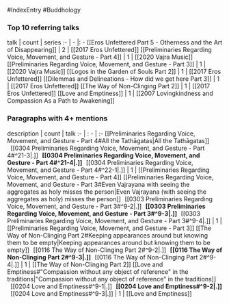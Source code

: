 #IndexEntry #Buddhology

### Top 10 referring talks
talk | count | series
:- | - |: -
[[Eros Unfettered Part 5 - Otherness and the Art of Disappearing]] | 2 | [[2017 Eros Unfettered]]
[[Preliminaries Regarding Voice, Movement, and Gesture - Part 4]] | 1 | [[2020 Vajra Music]]
[[Preliminaries Regarding Voice, Movement, and Gesture - Part 3]] | 1 | [[2020 Vajra Music]]
[[Logos in the Garden of Souls Part 2]] | 1 | [[2017 Eros Unfettered]]
[[Dilemmas and Delineations - How did we get here Part 3]] | 1 | [[2017 Eros Unfettered]]
[[The Way of Non-Clinging Part 2]] | 1 | [[2017 Eros Unfettered]]
[[Love and Emptiness]] | 1 | [[2007 Lovingkindness and Compassion As a Path to Awakening]]

### Paragraphs with 4+ mentions
description | count | talk
:- | : - | :-
[[Preliminaries Regarding Voice, Movement, and Gesture - Part 4#All the Tathāgatas\|All the Tathāgatas]] &nbsp;&nbsp;[[0304 Preliminaries Regarding Voice, Movement, and Gesture - Part 4#^21-3\|.]] &nbsp; **[[0304 Preliminaries Regarding Voice, Movement, and Gesture - Part 4#^21-4\|.]]** &nbsp; [[0304 Preliminaries Regarding Voice, Movement, and Gesture - Part 4#^22-1\|.]] | 1 | [[Preliminaries Regarding Voice, Movement, and Gesture - Part 4]]
[[Preliminaries Regarding Voice, Movement, and Gesture - Part 3#Even Vajrayana with seeing the aggregates as holy misses the person\|Even Vajrayana (with seeing the aggregates as holy) misses the person]] &nbsp;&nbsp;[[0303 Preliminaries Regarding Voice, Movement, and Gesture - Part 3#^9-2\|.]] &nbsp; **[[0303 Preliminaries Regarding Voice, Movement, and Gesture - Part 3#^9-3\|.]]** &nbsp; [[0303 Preliminaries Regarding Voice, Movement, and Gesture - Part 3#^9-4\|.]] | 1 | [[Preliminaries Regarding Voice, Movement, and Gesture - Part 3]]
[[The Way of Non-Clinging Part 2#Keeping appearances around but knowing them to be empty\|Keeping appearances around but knowing them to be empty]] &nbsp;&nbsp;[[0116 The Way of Non-Clinging Part 2#^9-2\|.]] &nbsp; **[[0116 The Way of Non-Clinging Part 2#^9-3\|.]]** &nbsp; [[0116 The Way of Non-Clinging Part 2#^9-4\|.]] | 1 | [[The Way of Non-Clinging Part 2]]
[[Love and Emptiness#"Compassion without any object of reference" in the traditions\|"Compassion without any object of reference" in the traditions]] &nbsp;&nbsp;[[0204 Love and Emptiness#^9-1\|.]] &nbsp; **[[0204 Love and Emptiness#^9-2\|.]]** &nbsp; [[0204 Love and Emptiness#^9-3\|.]] | 1 | [[Love and Emptiness]]

